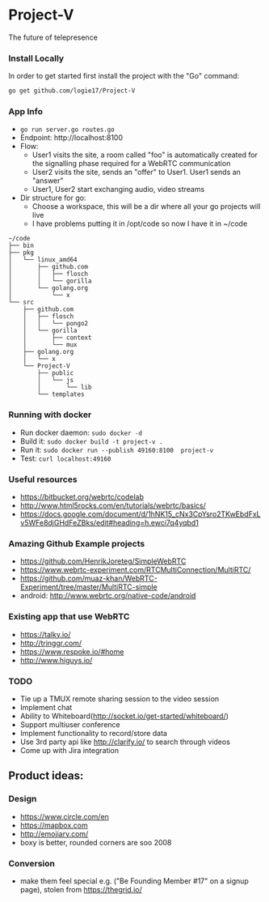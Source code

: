 Project-V
=========

The future of telepresence
### Install Locally

In order to get started first install the project with the "Go" command:

```bash
go get github.com/logie17/Project-V
```

### App Info
* `go run server.go routes.go`
* Endpoint: http://localhost:8100
* Flow:
  -  User1 visits the site, a room called "foo"
     is automatically created for the signalling
     phase required for a WebRTC communication
  -  User2 visits the site, sends an "offer" to
     User1. User1 sends an "answer"
  -  User1, User2 start exchanging audio, video streams
* Dir structure for go:
  - Choose a workspace, this will be a dir where all your go projects will live
  - I have problems putting it in /opt/code so now I have it in ~/code
```
~/code
├── bin
├── pkg
│   └── linux_amd64
│       ├── github.com
│       │   ├── flosch
│       │   └── gorilla
│       └── golang.org
│           └── x
└── src
    ├── github.com
    │   ├── flosch
    │   │   └── pongo2
    │   └── gorilla
    │       ├── context
    │       └── mux
    ├── golang.org
    │   └── x
    └── Project-V
        ├── public
        │   └── js
        │       └── lib
        └── templates
```

### Running with docker
*	Run docker daemon: `sudo docker -d`
* Build it: `sudo docker build -t project-v .`
* Run it: `sudo docker run --publish 49160:8100  project-v`
* Test: `curl localhost:49160`

### Useful resources
* https://bitbucket.org/webrtc/codelab
* http://www.html5rocks.com/en/tutorials/webrtc/basics/
* https://docs.google.com/document/d/1hNK15_cNx3CpYsro2TKwEbdFxLv5WFe8djGHdFeZBks/edit#heading=h.ewci7q4yqbd1

### Amazing Github Example projects
* https://github.com/HenrikJoreteg/SimpleWebRTC
* https://www.webrtc-experiment.com/RTCMultiConnection/MultiRTC/
* https://github.com/muaz-khan/WebRTC-Experiment/tree/master/MultiRTC-simple
* android: http://www.webrtc.org/native-code/android

### Existing app that use WebRTC
* https://talky.io/
* http://tringgr.com/
* https://www.respoke.io/#home
* http://www.higuys.io/

### TODO
* Tie up a TMUX remote sharing session to the video session
* Implement chat
* Ability to Whiteboard(http://socket.io/get-started/whiteboard/)
* Support multiuser conference
* Implement functionality to record/store data
* Use 3rd party api like http://clarify.io/ to search through videos
* Come up with Jira integration

## Product ideas:

### Design
* https://www.circle.com/en
* https://mapbox.com
* http://emojiary.com/
* boxy is better, rounded corners are soo 2008

### Conversion
* make them feel special e.g. ("Be Founding Member #17" on a signup page), stolen from https://thegrid.io/

